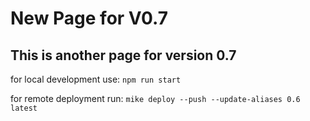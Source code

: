 # New Page for V0.7

## This is another page for version 0.7

for local development use:
```npm run start```

for remote deployment run:
```mike deploy --push --update-aliases 0.6 latest```